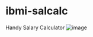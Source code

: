 # ibmi-salcalc
Handy Salary Calculator
![image](https://github.com/user-attachments/assets/611156d1-6395-49e7-a649-77163198a32a)
